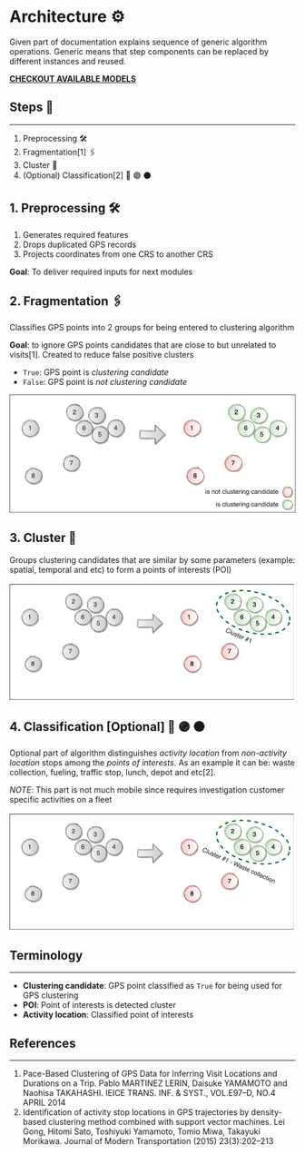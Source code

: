 # **Architecture** ⚙️

Given part of documentation explains sequence of generic algorithm operations. Generic means that step components can be replaced by different instances and reused.

**[CHECKOUT AVAILABLE MODELS](./available_models/README.md)**

## **Steps** 👣

----

1. Preprocessing 🛠
2. Fragmentation[1] 🖇
3. Cluster 📍
4. (Optional) Classification[2] 🔵 🟣 ⚫️

## 1. **Preprocessing** 🛠

1. Generates required features
2. Drops duplicated GPS records
3. Projects coordinates from one CRS to another CRS

**Goal**: To deliver required inputs for next modules

## 2. **Fragmentation** 🖇

Classifies GPS points into 2 groups for being entered to clustering algorithm

**Goal**: to ignore GPS points candidates that are close to but unrelated to visits[1]. Created to reduce false positive clusters

* `True`: GPS point is *clustering candidate*
* `False`: GPS point is *not clustering candidate*

![Fragmentation](Fragmentation.png)

## 3. **Cluster** 📍

Groups clustering candidates that are similar by some parameters (example: spatial, temporal and etc) to form a points of interests (POI)

![Clustering](Clustering.png)

## 4. **Classification** [Optional] 🔵 🟣 ⚫️

Optional part of algorithm distinguishes *activity location* from *non-activity location* stops among the *points of interests*. As an example it can be: waste collection, fueling, traffic stop, lunch, depot and etc[2].

*NOTE*: This part is not much mobile since requires investigation customer specific activities on a fleet

![Clustering](Classification.png)

## **Terminology**

----

* **Clustering candidate**: GPS point classified as `True` for being used for GPS clustering
* **POI**: Point of interests is detected cluster
* **Activity location**: Classified point of interests

## **References**

----

1. Pace-Based Clustering of GPS Data for Inferring Visit Locations and Durations on a Trip. Pablo MARTINEZ LERIN, Daisuke YAMAMOTO and Naohisa TAKAHASHI. IEICE TRANS. INF. & SYST., VOL.E97–D, NO.4 APRIL 2014
2. Identification of activity stop locations in GPS trajectories by density-based clustering method combined with support vector machines. Lei Gong, Hitomi Sato, Toshiyuki Yamamoto, Tomio Miwa, Takayuki Morikawa. Journal of Modern Transportation (2015) 23(3):202–213
